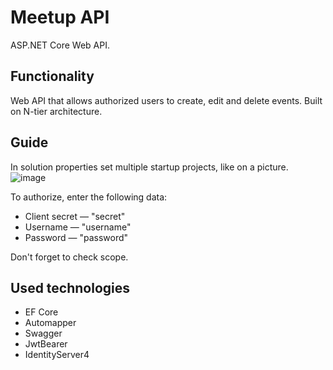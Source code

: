 # Meetup API
ASP.NET Core Web API.
## Functionality
Web API that allows authorized users to create, edit and delete events. Built on N-tier architecture.
## Guide
In solution properties set multiple startup projects, like on a picture.
![image](https://user-images.githubusercontent.com/70944122/183524440-2da21b0f-375d-4ef7-a9b7-d396ccdcab01.png)

To authorize, enter the following data:
- Client secret — "secret"
- Username — "username"
- Password — "password"

Don't forget to check scope.
## Used technologies
- EF Core
- Automapper
- Swagger
- JwtBearer
- IdentityServer4
